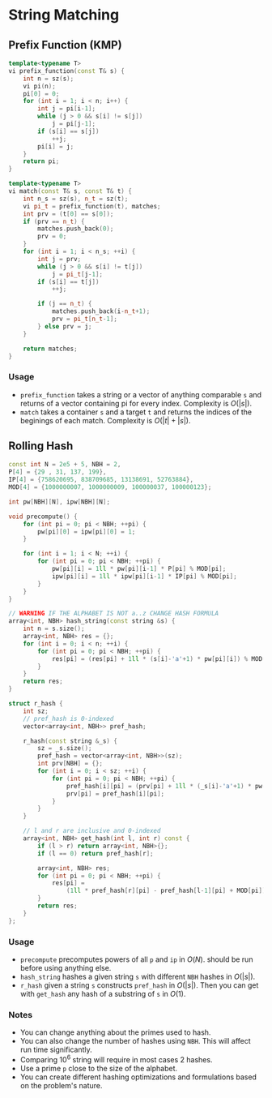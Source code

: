 # String Matching

## Prefix Function (KMP)

```cpp
template<typename T>
vi prefix_function(const T& s) {
    int n = sz(s);
    vi pi(n);
    pi[0] = 0;
    for (int i = 1; i < n; i++) {
        int j = pi[i-1];
        while (j > 0 && s[i] != s[j])
            j = pi[j-1];
        if (s[i] == s[j])
            ++j;
        pi[i] = j;
    }
    return pi;
}

template<typename T>
vi match(const T& s, const T& t) {
    int n_s = sz(s), n_t = sz(t);
    vi pi_t = prefix_function(t), matches;
    int prv = (t[0] == s[0]);
    if (prv == n_t) {
        matches.push_back(0);
        prv = 0;
    }
    for (int i = 1; i < n_s; ++i) {
        int j = prv;
        while (j > 0 && s[i] != t[j])
            j = pi_t[j-1];
        if (s[i] == t[j])
            ++j;

        if (j == n_t) {
            matches.push_back(i-n_t+1);
            prv = pi_t[n_t-1];
        } else prv = j;
    }

    return matches;
}
```

### Usage

- `prefix_function` takes a string or a vector of anything comparable `s` and returns of a vector containing pi for every index. Complexity is $O(|s|)$.
- `match` takes a container `s` and a target `t` and returns the indices of the beginings of each match. Complexity is $O(|t|+|s|)$.

## Rolling Hash

```cpp
const int N = 2e5 + 5, NBH = 2,
P[4] = {29 , 31, 137, 199},
IP[4] = {758620695, 838709685, 13138691, 52763884},
MOD[4] = {1000000007, 1000000009, 100000037, 100000123};

int pw[NBH][N], ipw[NBH][N];

void precompute() {
    for (int pi = 0; pi < NBH; ++pi) {
        pw[pi][0] = ipw[pi][0] = 1;
    }

    for (int i = 1; i < N; ++i) {
        for (int pi = 0; pi < NBH; ++pi) {
            pw[pi][i] = 1ll * pw[pi][i-1] * P[pi] % MOD[pi];
            ipw[pi][i] = 1ll * ipw[pi][i-1] * IP[pi] % MOD[pi];
        }
    }
}

// WARNING IF THE ALPHABET IS NOT a..z CHANGE HASH FORMULA
array<int, NBH> hash_string(const string &s) {
    int n = s.size();
    array<int, NBH> res = {};
    for (int i = 0; i < n; ++i) {
        for (int pi = 0; pi < NBH; ++pi) {
            res[pi] = (res[pi] + 1ll * (s[i]-'a'+1) * pw[pi][i]) % MOD[pi];
        }
    }
    return res;
}

struct r_hash {
    int sz;
    // pref_hash is 0-indexed
    vector<array<int, NBH>> pref_hash;

    r_hash(const string &_s) {
        sz = _s.size();
        pref_hash = vector<array<int, NBH>>(sz);
        int prv[NBH] = {};
        for (int i = 0; i < sz; ++i) {
            for (int pi = 0; pi < NBH; ++pi) {
                pref_hash[i][pi] = (prv[pi] + 1ll * (_s[i]-'a'+1) * pw[pi][i]) % MOD[pi];
                prv[pi] = pref_hash[i][pi];
            }
        }
    }

    // l and r are inclusive and 0-indexed
    array<int, NBH> get_hash(int l, int r) const {
        if (l > r) return array<int, NBH>{};
        if (l == 0) return pref_hash[r];

        array<int, NBH> res;
        for (int pi = 0; pi < NBH; ++pi) {
            res[pi] =
                (1ll * pref_hash[r][pi] - pref_hash[l-1][pi] + MOD[pi]) * ipw[pi][l] % MOD[pi];
        }
        return res;
    }
};
```

### Usage

- `precompute` precomputes powers of all `p` and `ip` in $O(N)$. should be run before using anything else.
- `hash_string` hashes a given string `s` with different `NBH` hashes in $O(|s|)$.
- `r_hash` given a string `s` constructs `pref_hash` in $O(|s|)$. Then you can get with `get_hash` any hash of a substring of `s` in $O(1)$.

### Notes

- You can change anything about the primes used to hash.
- You can also change the number of hashes using `NBH`. This will affect run time significantly.
- Comparing $10^6$ string will require in most cases 2 hashes.
- Use a prime `p` close to the size of the alphabet.
- You can create different hashing optimizations and formulations based on the problem's nature.
